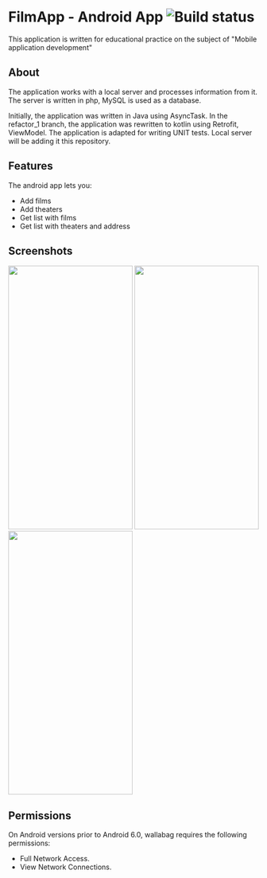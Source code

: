 # FilmApp - Android App ![Build status](https://github.com/wallabag/android-app/workflows/CI/badge.svg?branch=master)

This application is written for educational practice on the subject of "Mobile application development"

## About

The application works with a local server and processes information from it. The server is written in php, MySQL is used as a database.

Initially, the application was written in Java using AsyncTask. In the refactor_1 branch, 
the application was rewritten to kotlin using Retrofit, ViewModel. The application is adapted for writing UNIT tests.
Local server will be adding it this repository.

## Features

The android app lets you:
* Add films 
* Add theaters 
* Get list with films 
* Get list with theaters and address

## Screenshots

<p float="left">
<img src="https://user-images.githubusercontent.com/96594802/232232653-f4332006-d36e-41ad-a1a7-0d57225803ba.png" width="250" height="530"/>
<img src="https://user-images.githubusercontent.com/96594802/232232698-7c01a738-02cb-4773-b1fc-03f2bd8b2f24.png" width="250" height="530"/>
<img src="https://user-images.githubusercontent.com/96594802/232232726-9c8970a4-e433-48b9-be89-0c54cd13e06c.png" width="250" height="530"/>
</p>

## Permissions

On Android versions prior to Android 6.0, wallabag requires the following permissions:
- Full Network Access.
- View Network Connections.

